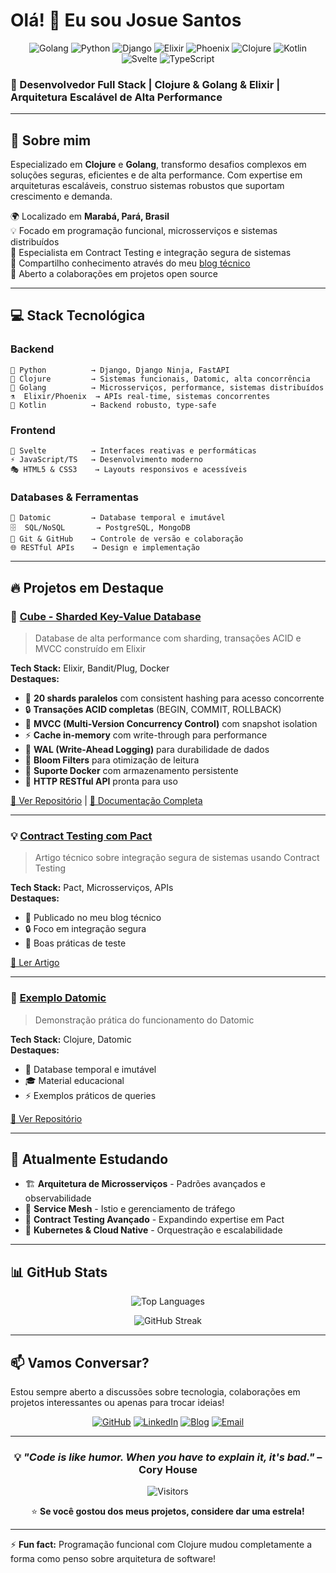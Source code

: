 # Olá! 👋 Eu sou Josue Santos

<div align="center">

![Golang](https://img.shields.io/badge/Go-00ADD8?style=for-the-badge&logo=go&logoColor=white)
![Python](https://img.shields.io/badge/Python-3776AB?style=for-the-badge&logo=python&logoColor=white)
![Django](https://img.shields.io/badge/Django-092E20?style=for-the-badge&logo=django&logoColor=white)
![Elixir](https://img.shields.io/badge/Elixir-4B275F?style=for-the-badge&logo=elixir&logoColor=white)
![Phoenix](https://img.shields.io/badge/Phoenix-FD4F00?style=for-the-badge&logo=phoenixframework&logoColor=white)
![Clojure](https://img.shields.io/badge/Clojure-5881D8?style=for-the-badge&logo=clojure&logoColor=white)
![Kotlin](https://img.shields.io/badge/Kotlin-7F52FF?style=for-the-badge&logo=kotlin&logoColor=white)
![Svelte](https://img.shields.io/badge/Svelte-FF3E00?style=for-the-badge&logo=svelte&logoColor=white)
![TypeScript](https://img.shields.io/badge/TypeScript-007ACC?style=for-the-badge&logo=typescript&logoColor=white)

</div>

### 💼 Desenvolvedor Full Stack | Clojure & Golang & Elixir | Arquitetura Escalável de Alta Performance

---

## 🚀 Sobre mim

Especializado em **Clojure** e **Golang**, transformo desafios complexos em soluções seguras, eficientes e de alta performance. Com expertise em arquiteturas escaláveis, construo sistemas robustos que suportam crescimento e demanda.

🌍 Localizado em **Marabá, Pará, Brasil**  
💡 Focado em programação funcional, microsserviços e sistemas distribuídos  
🔭 Especialista em Contract Testing e integração segura de sistemas  
📝 Compartilho conhecimento através do meu [blog técnico](https://joss.fly.dev/)  
🤝 Aberto a colaborações em projetos open source  

---

## 💻 Stack Tecnológica

### Backend
```
🐍 Python          → Django, Django Ninja, FastAPI
🔮 Clojure         → Sistemas funcionais, Datomic, alta concorrência
🐹 Golang          → Microsserviços, performance, sistemas distribuídos
⚗️  Elixir/Phoenix  → APIs real-time, sistemas concorrentes
🎯 Kotlin          → Backend robusto, type-safe
```

### Frontend
```
🎨 Svelte          → Interfaces reativas e performáticas
⚡ JavaScript/TS   → Desenvolvimento moderno
🎭 HTML5 & CSS3    → Layouts responsivos e acessíveis
```

### Databases & Ferramentas
```
💾 Datomic         → Database temporal e imutável
🗄️  SQL/NoSQL       → PostgreSQL, MongoDB
🔧 Git & GitHub    → Controle de versão e colaboração
🌐 RESTful APIs    → Design e implementação
```

---

## 🔥 Projetos em Destaque

### 🎲 [Cube - Sharded Key-Value Database](https://github.com/josuesantos1/cube)
> Database de alta performance com sharding, transações ACID e MVCC construído em Elixir

**Tech Stack:** Elixir, Bandit/Plug, Docker  
**Destaques:**
- 💾 **20 shards paralelos** com consistent hashing para acesso concorrente
- 🔒 **Transações ACID completas** (BEGIN, COMMIT, ROLLBACK)
- 🚀 **MVCC (Multi-Version Concurrency Control)** com snapshot isolation
- ⚡ **Cache in-memory** com write-through para performance
- 📝 **WAL (Write-Ahead Logging)** para durabilidade de dados
- 🌸 **Bloom Filters** para otimização de leitura
- 🐳 **Suporte Docker** com armazenamento persistente
- 🎯 **HTTP RESTful API** pronta para uso

[🔗 Ver Repositório](https://github.com/josuesantos1/cube) | [📖 Documentação Completa](https://github.com/josuesantos1/cube#readme)

---

### 💡 [Contract Testing com Pact](https://joss.fly.dev/posts/contract-testing/)
> Artigo técnico sobre integração segura de sistemas usando Contract Testing

**Tech Stack:** Pact, Microsserviços, APIs  
**Destaques:**
- 📝 Publicado no meu blog técnico
- 🔒 Foco em integração segura
- 🎯 Boas práticas de teste

[📖 Ler Artigo](https://joss.fly.dev/posts/contract-testing/)

---

### 🔮 [Exemplo Datomic](https://github.com/josuesantos1/datomic-exemplo)
> Demonstração prática do funcionamento do Datomic

**Tech Stack:** Clojure, Datomic  
**Destaques:**
- 💾 Database temporal e imutável
- 🎓 Material educacional
- ⚡ Exemplos práticos de queries

[🔗 Ver Repositório](https://github.com/josuesantos1/datomic-exemplo)

---

## 🌱 Atualmente Estudando

- 🏗️ **Arquitetura de Microsserviços** - Padrões avançados e observabilidade
- 🔧 **Service Mesh** - Istio e gerenciamento de tráfego
- 🧪 **Contract Testing Avançado** - Expandindo expertise em Pact
- 🚀 **Kubernetes & Cloud Native** - Orquestração e escalabilidade

---

## 📊 GitHub Stats

<div align="center">


![Top Languages](https://github-readme-stats.vercel.app/api/top-langs/?username=josuesantos1&layout=compact&theme=radical&hide_border=true)

![GitHub Streak](https://github-readme-streak-stats.herokuapp.com/?user=josuesantos1&theme=radical&hide_border=true)

</div>

---

## 📫 Vamos Conversar?

Estou sempre aberto a discussões sobre tecnologia, colaborações em projetos interessantes ou apenas para trocar ideias!

<div align="center">

[![GitHub](https://img.shields.io/badge/GitHub-100000?style=for-the-badge&logo=github&logoColor=white)](https://github.com/josuesantos1)
[![LinkedIn](https://img.shields.io/badge/LinkedIn-0077B5?style=for-the-badge&logo=linkedin&logoColor=white)](https://www.linkedin.com/in/jossdev/)
[![Blog](https://img.shields.io/badge/Blog-FF5722?style=for-the-badge&logo=blogger&logoColor=white)](https://joss.fly.dev/)
[![Email](https://img.shields.io/badge/Email-D14836?style=for-the-badge&logo=gmail&logoColor=white)](mailto:seu-email@exemplo.com)

</div>

---

<div align="center">

### 💡 *"Code is like humor. When you have to explain it, it's bad."* – Cory House

![Visitors](https://visitor-badge.laobi.icu/badge?page_id=josuesantos1.josuesantos1)

⭐️ **Se você gostou dos meus projetos, considere dar uma estrela!**

</div>

---

⚡ **Fun fact:** Programação funcional com Clojure mudou completamente a forma como penso sobre arquitetura de software!
